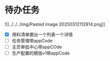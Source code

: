 # 待办任务
![[../../../img/Pasted image 20250312112914.png]]
- [x] 用料清单挪出一个列表一个详情
- [ ] 任务管理带appCode
- [ ] 主页审批中心带appCOde
- [ ] 生产配置的模版v1带appCode